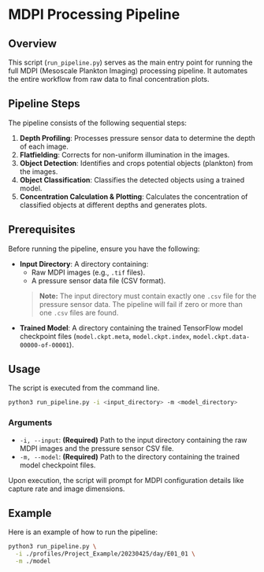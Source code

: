 # MDPI Processing Pipeline

## Overview

This script (`run_pipeline.py`) serves as the main entry point for running the full MDPI (Mesoscale Plankton Imaging) processing pipeline. It automates the entire workflow from raw data to final concentration plots.

## Pipeline Steps

The pipeline consists of the following sequential steps:

1.  **Depth Profiling**: Processes pressure sensor data to determine the depth of each image.
2.  **Flatfielding**: Corrects for non-uniform illumination in the images.
3.  **Object Detection**: Identifies and crops potential objects (plankton) from the images.
4.  **Object Classification**: Classifies the detected objects using a trained model.
5.  **Concentration Calculation & Plotting**: Calculates the concentration of classified objects at different depths and generates plots.

## Prerequisites

Before running the pipeline, ensure you have the following:

*   **Input Directory**: A directory containing:
    *   Raw MDPI images (e.g., `.tif` files).
    *   A pressure sensor data file (CSV format).
    > **Note:** The input directory must contain exactly one `.csv` file for the pressure sensor data. The pipeline will fail if zero or more than one `.csv` files are found.
*   **Trained Model**: A directory containing the trained TensorFlow model checkpoint files (`model.ckpt.meta`, `model.ckpt.index`, `model.ckpt.data-00000-of-00001`).

## Usage

The script is executed from the command line.

```bash
python3 run_pipeline.py -i <input_directory> -m <model_directory>
```

### Arguments

*   `-i, --input`: **(Required)** Path to the input directory containing the raw MDPI images and the pressure sensor CSV file.
*   `-m, --model`: **(Required)** Path to the directory containing the trained model checkpoint files.

Upon execution, the script will prompt for MDPI configuration details like capture rate and image dimensions.

## Example

Here is an example of how to run the pipeline:

```bash
python3 run_pipeline.py \
  -i ./profiles/Project_Example/20230425/day/E01_01 \
  -m ./model
```
